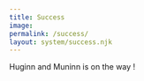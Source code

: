 ```yaml
---
title: Success
image:
permalink: /success/
layout: system/success.njk
---
```


Huginn and Muninn is on the way !
